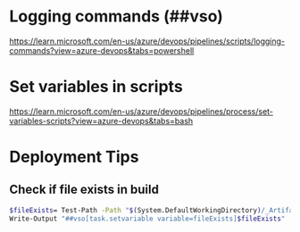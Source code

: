 # Logging commands (##vso)

https://learn.microsoft.com/en-us/azure/devops/pipelines/scripts/logging-commands?view=azure-devops&tabs=powershell

# Set variables in scripts

https://learn.microsoft.com/en-us/azure/devops/pipelines/process/set-variables-scripts?view=azure-devops&tabs=bash

# Deployment Tips

## Check if file exists in build

```bash
$fileExists= Test-Path -Path "$(System.DefaultWorkingDirectory)/_ArtifactName/output/Path/file"
Write-Output "##vso[task.setvariable variable=fileExists]$fileExists"
```
